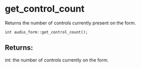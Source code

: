 # get_control_count
Returns the number of controls currently present on the form.

`int audio_form::get_control_count();`

## Returns:
int: the number of controls currently on the form.
